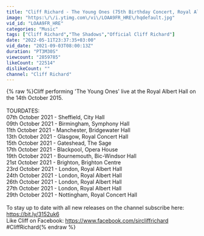 ```yaml
---
title: "Cliff Richard - The Young Ones (75th Birthday Concert, Royal Albert Hall, 14 Oct 2015)"
image: "https:\/\/i.ytimg.com\/vi\/LOAA9FR_HRE\/hqdefault.jpg"
vid_id: "LOAA9FR_HRE"
categories: "Music"
tags: ["Cliff Richard","The Shadows","Official Cliff Richard"]
date: "2022-05-11T23:37:35+03:00"
vid_date: "2021-09-03T08:00:13Z"
duration: "PT3M30S"
viewcount: "2859785"
likeCount: "22514"
dislikeCount: ""
channel: "Cliff Richard"
---
```

{% raw %}Cliff performing 'The Young Ones' live at the Royal Albert Hall on the 14th October 2015.<br /><br />TOURDATES:<br />07th October 2021 - Sheffield, City Hall<br />09th October 2021 - Birmingham, Symphony Hall<br />11th October 2021 - Manchester, Bridgewater Hall<br />13th October 2021 - Glasgow, Royal Concert Hall<br />15th October 2021 - Gateshead, The Sage<br />17th October 2021 - Blackpool, Opera House<br />19th October 2021 - Bournemouth, Bic-Windsor Hall<br />21st October 2021 - Brighton, Brighton Centre<br />23rd October 2021 - London, Royal Albert Hall<br />24th October 2021 - London, Royal Albert Hall<br />26th October 2021 - London, Royal Albert Hall<br />27th October 2021 - London, Royal Albert Hall<br />29th October 2021 - Nottingham, Royal Concert Hall<br /><br />To stay up to date with all new releases on the channel subscribe here: <a rel="nofollow" target="blank" href="https://bit.ly/3152uk6">https://bit.ly/3152uk6</a><br />Like Cliff on Facebook: <a rel="nofollow" target="blank" href="https://www.facebook.com/sircliffrichard">https://www.facebook.com/sircliffrichard</a><br />#CliffRichard{% endraw %}
